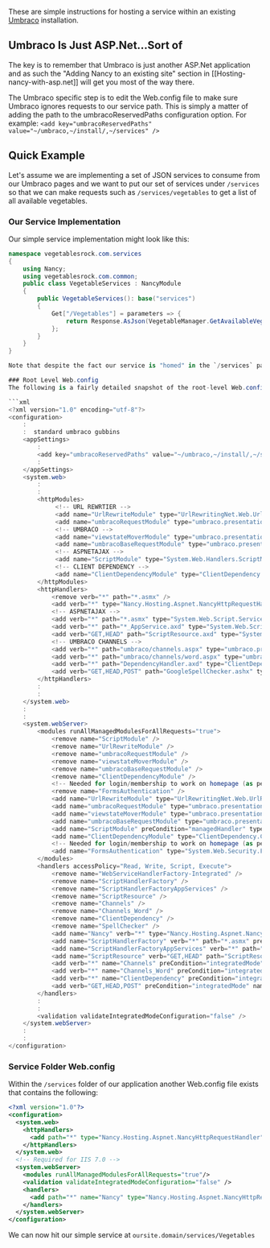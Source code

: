 These are simple instructions for hosting a service within an existing [Umbraco](http://umbraco.com/) installation.

## Umbraco Is Just ASP.Net...Sort of
The key is to remember that Umbraco is just another ASP.Net application and as such the "Adding Nancy to an existing site" section in [[Hosting-nancy-with-asp.net]] will get you most of the way there.

The Umbraco specific step is to edit the Web.config file to make sure Umbraco ignores requests to our service path. This is simply a matter of adding the path to the umbracoReservedPaths configuration option. For example:
`
<add key="umbracoReservedPaths" value="~/umbraco,~/install/,~/services" />
`

## Quick Example
Let's assume we are implementing a set of JSON services to consume from our Umbraco pages and we want to put our set of services under `/services` so that we can make requests such as `/services/vegetables` to get a list of all available vegetables.

### Our Service Implementation
Our simple service implementation might look like this:

```c#
namespace vegetablesrock.com.services
{
    using Nancy;
    using vegetablesrock.com.common;
    public class VegetableServices : NancyModule
    {
        public VegetableServices(): base("services")
        {
            Get["/Vegetables"] = parameters => { 
                return Response.AsJson(VegetableManager.GetAvailableVegetables()); 
            };
        }
    }
}

Note that despite the fact our service is "homed" in the `/services` path we still pass this URL part into the parent constructor - our ASP.Net application (the Umbraco install base) is still rooted at "/".

### Root Level Web.config
The following is a fairly detailed snapshot of the root-level Web.config file. Note that the Nancy handlers are placed immediately following the `remove` lines in the handler sections.

```xml
<?xml version="1.0" encoding="utf-8"?>
<configuration>
    :
    :  standard umbraco gubbins
    <appSettings>
        :
        <add key="umbracoReservedPaths" value="~/umbraco,~/install/,~/services" />
        :
    </appSettings>
    <system.web>
        :
        :
        <httpModules>
             <!-- URL REWRTIER -->
             <add name="UrlRewriteModule" type="UrlRewritingNet.Web.UrlRewriteModule, UrlRewritingNet.UrlRewriter" />
             <add name="umbracoRequestModule" type="umbraco.presentation.requestModule" />
             <!-- UMBRACO -->
             <add name="viewstateMoverModule" type="umbraco.presentation.viewstateMoverModule" />
             <add name="umbracoBaseRequestModule" type="umbraco.presentation.umbracobase.requestModule" />
             <!-- ASPNETAJAX -->
             <add name="ScriptModule" type="System.Web.Handlers.ScriptModule, System.Web.Extensions, Version=4.0.0.0, Culture=neutral, PublicKeyToken=31BF3856AD364E35" />
             <!-- CLIENT DEPENDENCY -->
             <add name="ClientDependencyModule" type="ClientDependency.Core.Module.ClientDependencyModule, ClientDependency.Core" />
        </httpModules>
        <httpHandlers>
            <remove verb="*" path="*.asmx" />
            <add verb="*" type="Nancy.Hosting.Aspnet.NancyHttpRequestHandler" path="services/*" />
            <!-- ASPNETAJAX -->
            <add verb="*" path="*.asmx" type="System.Web.Script.Services.ScriptHandlerFactory, System.Web.Extensions, Version=4.0.0.0, Culture=neutral, PublicKeyToken=31BF3856AD364E35" validate="false" />
            <add verb="*" path="*_AppService.axd" type="System.Web.Script.Services.ScriptHandlerFactory, System.Web.Extensions, Version=4.0.0.0, Culture=neutral, PublicKeyToken=31BF3856AD364E35" validate="false" />
            <add verb="GET,HEAD" path="ScriptResource.axd" type="System.Web.Handlers.ScriptResourceHandler, System.Web.Extensions, Version=4.0.0.0, Culture=neutral, PublicKeyToken=31BF3856AD364E35" validate="false" />
            <!-- UMBRACO CHANNELS -->
            <add verb="*" path="umbraco/channels.aspx" type="umbraco.presentation.channels.api, umbraco" />
            <add verb="*" path="umbraco/channels/word.aspx" type="umbraco.presentation.channels.wordApi, umbraco" />
            <add verb="*" path="DependencyHandler.axd" type="ClientDependency.Core.CompositeFiles.CompositeDependencyHandler, ClientDependency.Core " />
            <add verb="GET,HEAD,POST" path="GoogleSpellChecker.ashx" type="umbraco.presentation.umbraco_client.tinymce3.plugins.spellchecker.GoogleSpellChecker,umbraco" />
        </httpHandlers>
        :
        :
    </system.web>
    :
    :
    <system.webServer>
        <modules runAllManagedModulesForAllRequests="true">
            <remove name="ScriptModule" />
            <remove name="UrlRewriteModule" />
            <remove name="umbracoRequestModule" />
            <remove name="viewstateMoverModule" />
            <remove name="umbracoBaseRequestModule" />
            <remove name="ClientDependencyModule" />
            <!-- Needed for login/membership to work on homepage (as per http://stackoverflow.com/questions/218057/httpcontext-current-session-is-null-when-routing-requests) -->
            <remove name="FormsAuthentication" />
            <add name="UrlRewriteModule" type="UrlRewritingNet.Web.UrlRewriteModule, UrlRewritingNet.UrlRewriter" />
            <add name="umbracoRequestModule" type="umbraco.presentation.requestModule" />
            <add name="viewstateMoverModule" type="umbraco.presentation.viewstateMoverModule" />
            <add name="umbracoBaseRequestModule" type="umbraco.presentation.umbracobase.requestModule" />
            <add name="ScriptModule" preCondition="managedHandler" type="System.Web.Handlers.ScriptModule, System.Web.Extensions, Version=3.5.0.0, Culture=neutral, PublicKeyToken=31BF3856AD364E35" />
            <add name="ClientDependencyModule" type="ClientDependency.Core.Module.ClientDependencyModule, ClientDependency.Core" />
            <!-- Needed for login/membership to work on homepage (as per http://stackoverflow.com/questions/218057/httpcontext-current-session-is-null-when-routing-requests) -->
            <add name="FormsAuthentication" type="System.Web.Security.FormsAuthenticationModule" />
        </modules>
        <handlers accessPolicy="Read, Write, Script, Execute">
            <remove name="WebServiceHandlerFactory-Integrated" />
            <remove name="ScriptHandlerFactory" />
            <remove name="ScriptHandlerFactoryAppServices" />
            <remove name="ScriptResource" />
            <remove name="Channels" />
            <remove name="Channels_Word" />
            <remove name="ClientDependency" />
            <remove name="SpellChecker" />
            <add name="Nancy" verb="*" type="Nancy.Hosting.Aspnet.NancyHttpRequestHandler" path="services/*" />
            <add name="ScriptHandlerFactory" verb="*" path="*.asmx" preCondition="integratedMode" type="System.Web.Script.Services.ScriptHandlerFactory, System.Web.Extensions, Version=4.0.0.0, Culture=neutral, PublicKeyToken=31BF3856AD364E35" />
            <add name="ScriptHandlerFactoryAppServices" verb="*" path="*_AppService.axd" preCondition="integratedMode" type="System.Web.Script.Services.ScriptHandlerFactory, System.Web.Extensions, Version=4.0.0.0, Culture=neutral, PublicKeyToken=31BF3856AD364E35" />
            <add name="ScriptResource" verb="GET,HEAD" path="ScriptResource.axd" preCondition="integratedMode" type="System.Web.Handlers.ScriptResourceHandler, System.Web.Extensions, Version=4.0.0.0, Culture=neutral, PublicKeyToken=31BF3856AD364E35" />
            <add verb="*" name="Channels" preCondition="integratedMode" path="umbraco/channels.aspx" type="umbraco.presentation.channels.api, umbraco" />
            <add verb="*" name="Channels_Word" preCondition="integratedMode" path="umbraco/channels/word.aspx" type="umbraco.presentation.channels.wordApi, umbraco" />
            <add verb="*" name="ClientDependency" preCondition="integratedMode" path="DependencyHandler.axd" type="ClientDependency.Core.CompositeFiles.CompositeDependencyHandler, ClientDependency.Core " />
            <add verb="GET,HEAD,POST" preCondition="integratedMode" name="SpellChecker" path="GoogleSpellChecker.ashx" type="umbraco.presentation.umbraco_client.tinymce3.plugins.spellchecker.GoogleSpellChecker,umbraco" />
        </handlers>
        :
        :
        <validation validateIntegratedModeConfiguration="false" />
    </system.webServer>
    :
    :
</configuration>  
```
### Service Folder Web.config
Within the `/services` folder of our application another Web.config file exists that contains the following:
```xml
<?xml version="1.0"?>
<configuration>
  <system.web>
    <httpHandlers>
      <add path="*" type="Nancy.Hosting.Aspnet.NancyHttpRequestHandler" verb="*"/>
    </httpHandlers>
  </system.web>
  <!-- Required for IIS 7.0 -->
  <system.webServer>
    <modules runAllManagedModulesForAllRequests="true"/>
    <validation validateIntegratedModeConfiguration="false" />
    <handlers>
      <add path="*" name="Nancy" type="Nancy.Hosting.Aspnet.NancyHttpRequestHandler" verb="*" preCondition="integratedMode" resourceType="Unspecified" allowPathInfo="true" />
    </handlers>
  </system.webServer>
</configuration>
```

We can now hit our simple service at `oursite.domain/services/Vegetables`
